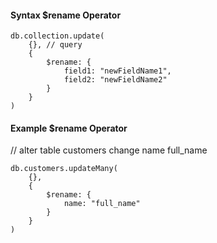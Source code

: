#### Syntax $rename Operator
```
db.collection.update(
	{}, // query
	{
		$rename: {
			field1: "newFieldName1",
			field2: "newFieldName2"
		}
	}
)
```
#### Example $rename Operator
// alter table customers change name full_name
```
db.customers.updateMany(
	{},
	{
		$rename: {
			name: "full_name"
		}
	}
)
```